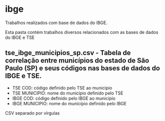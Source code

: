 # ibge
Trabalhos realizados com base de dados do IBGE.

Esta pasta contém trabalhos diversos relacionados com as bases de dados do IBGE e TSE

## tse_ibge_municipios_sp.csv - Tabela de correlação entre municípios do estado de São Paulo (SP) e seus códigos nas bases de dados do IBGE e TSE.
* TSE COD: código definido pelo TSE ao município
* TSE MUNICIPIO: nome do município definido pelo TSE
* IBGE COD: código definido pelo IBGE ao município
* IBGE MUNICIPIO: nome do município definido pelo IBGE

CSV separado por vírgulas
